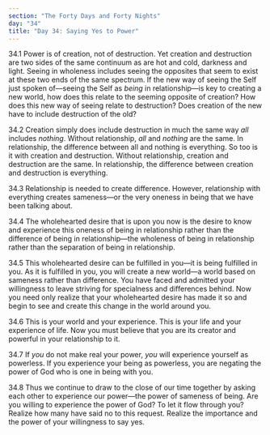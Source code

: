 ```yaml
---
section: "The Forty Days and Forty Nights"
day: "34"
title: "Day 34: Saying Yes to Power"
---
```


34.1 Power is of creation, not of destruction. Yet creation and
destruction are two sides of the same continuum as are hot and cold,
darkness and light. Seeing in wholeness includes seeing the opposites
that seem to exist at these two ends of the same spectrum. If the new
way of seeing the Self just spoken of—seeing the Self as *being* in
relationship—is key to creating a new world, how does this relate to the
seeming opposite of creation? How does this new way of seeing relate to
destruction? Does creation of the new have to include destruction of the
old? 

34.2 Creation simply does include destruction in much the same way *all*
includes *nothing*. Without relationship, *all* and *nothing* are the same. In
relationship, the difference between all and nothing is everything. So
too is it with creation and destruction. Without relationship, creation
and destruction are the same. In relationship, the difference between
creation and destruction is everything.

34.3 Relationship is needed to create difference. However, relationship
with everything creates sameness—or the very oneness in being that we
have been talking about. 

34.4 The wholehearted desire that is upon you now is the desire to know
and experience this oneness of being in relationship rather than the
difference of being in relationship—the wholeness of being in
relationship rather than the separation of being in relationship. 

34.5 This wholehearted desire can be fulfilled in you—it is being
fulfilled in you. As it is fulfilled in you, you will create a new
world—a world based on sameness rather than difference. You have faced
and admitted your willingness to leave striving for specialness and
differences behind. Now you need only realize that your wholehearted
desire has made it so and begin to see and create this change in the
world around you. 

34.6 This is your world and your experience. This is your life and your
experience of life. Now you must believe that you are its creator and
powerful in your relationship to it. 

34.7 If *you* do not make real your power, *you* will experience yourself as
powerless. If you experience your being as powerless, you are negating
the power of God who is one in being with you. 

34.8 Thus we continue to draw to the close of our time together by
asking each other to experience our power—the power of sameness of
being. Are you willing to experience the power of God? To let it flow
through you? Realize how many have said no to this request. Realize the
importance and the power of your willingness to say yes.

